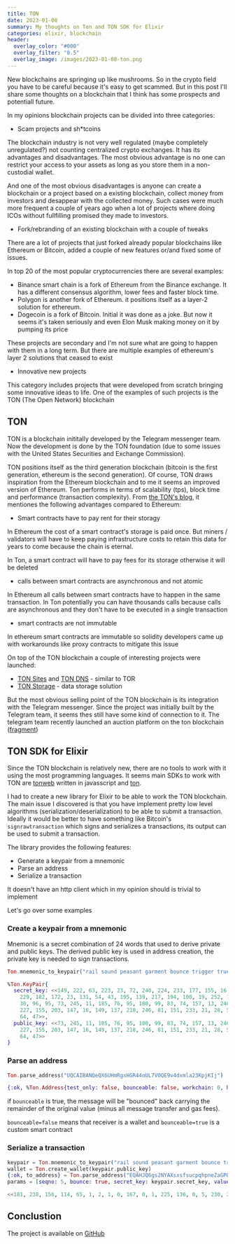 ```yaml
---
title: TON
date: 2023-01-08
summary: My thoughts on Ton and TON SDK for Elixir
categories: elixir, blockchain
header:
  overlay_color: "#000"
  overlay_filter: "0.5"
  overlay_image: /images/2023-01-08-ton.png
---
```


New blockchains are springing up like mushrooms. So in the crypto field you have to be careful because it's easy to get scammed. But in this post I'll share some thoughts on a blockchain that I think has some prospects and potentiall future.

In my opinions blockchain projects can be divided into three categories:

- Scam projects and sh*tcoins

The blockchain industry is not very well regulated (maybe completely unregulated?) not counting centralized crypto exchanges. It has its advantages and disadvantages. The most obvious advantage is no one can restrict your access to your assets as long as you store them in a non-custodial wallet.

And one of the most obvious disadvantages is anyone can create a blockchain or a project based on a existing blockchain, collect money from investors and desappear with the collected money. Such cases were much more frequent a couple of years ago when a lot of projects where doing ICOs without fullfilling promised they made to investors.

- Fork/rebranding of an existing blockchain with a couple of tweaks

There are a lot of projects that just forked already popular blockchains like Ethereum or Bitcoin, added a couple of new features or/and fixed some of issues.

In top 20 of the most popular cryptocurrencies there are several examples:

  - Binance smart chain is a fork of Ethereum from the Binance exchange. It has a different consensus algorithm, lower fees and faster block time.
  - Polygon is another fork of Ethereum. it positions itself as a layer-2 solution for ethereum.
  - Dogecoin is a fork of Bitcoin. Initial it was done as a joke. But now it seems it's taken seriously and even Elon Musk making money on it by pumping its price

These projects are secondary and I'm not sure what are going to happen with them in a long term. But there are multiple examples of ethereum's layer 2 solutions that ceased to exist

- Innovative new projects

This category includes projects that were developed from scratch bringing some innovative ideas to life. One of the examples of such projects is the TON (The Open Network) blockchain

## TON

TON is a blockchain inititally developed by the Telegram messenger team. Now the development is done by the TON foundation (due to some issues with the United States Securities and Exchange Commission).

TON positions itself as the third generation blockchain (bitcoin is the first generation, ethereum is the second generation). Of course, TON draws inspiration from the Ethereum blockchain and to me it seems an improved version of Ethereum. Ton performs in terms of scalability (tps), block time and performance (transaction complexity). From [the TON's blog](https://blog.ton.org/six-unique-aspects-of-ton-blockchain-that-will-surprise-solidity-developers), it mentiones the following advantages compared to Ethereum:

- Smart contracts have to pay rent for their storagy

 In Ethereum the cost of a smart contract's storage is paid once. But miners / validators will have to keep paying infrastructure costs to retain this data for years to come because the chain is eternal.

 In Ton, a smart contract will have to pay fees for its storage otherwise it will be deleted

- calls between smart contracts are asynchronous and not atomic

 In Ethereum all calls between smart contracts have to happen in the same transaction. In Ton potentially you can have thousands calls because calls are asynchronous and they don't have to be executed in a single transaction

- smart contracts are not immutable

 In ethereum smart contracts are immutable so solidity developers came up with workarounds like proxy contracts to mitigate this issue


On top of the TON blockchain a couple of interesting projects were launched:

- [TON Sites](https://ton.org/docs/learn/services/sites-www-proxy) and [TON DNS](https://dns.ton.org/about.html) - similar to TOR
- [TON Storage](https://telegra.ph/TON-Storage-12-28) - data storage solution

But the most obvious selling point of the TON blockchain is its integration with the Telegram messenger. Since the project was initially built by the Telegram team, it seems thes still have some kind of connection to it. The telegram team recently launched an auction platform on the ton blockchain ([fragment](https://fragment.com/))

## TON SDK for Elixir

Since the TON blockchain is relatively new, there are no tools to work with it using the most programming languages. It seems main SDKs to work with TON are [tonweb](https://github.com/toncenter/tonweb/) written in javasscript and [ton](https://github.com/ton-community/ton/).

I had to create a new library for Elixir to be able to work the TON blockchain. The main issue I discovered is that you have implement pretty low level algorithms (serialization/deserialization) to be able to submit a transaction. Ideally it would be better to have something like Bitcoin's `signrawtransaction` which signs and serializes a transactions, its output can be used to submit a transaction.

The library provides the following features:

- Generate a keypair from a mnemonic
- Parse an address
- Serialize a transaction

It doesn't have an http client which in my opinion should is trivial to implement

Let's go over some examples

### Create a keypair from a mnemonic

Mnemonic is a secret combination of 24 words that used to derive private and public keys. The derived public key is used in address creation, the private key is needed to sign transactions.

```elixir
Ton.mnemonic_to_keypair("rail sound peasant garment bounce trigger true abuse arctic gravity ribbon ocean absurd okay blue remove neck cash reflect sleep hen portion gossip arrow")

%Ton.KeyPair{
  secret_key: <<149, 222, 63, 223, 23, 72, 240, 224, 233, 177, 155, 16, 101,
    229, 182, 172, 23, 131, 54, 43, 195, 139, 217, 194, 100, 19, 252, 105, 68,
    30, 96, 95, 73, 245, 11, 185, 76, 95, 180, 99, 83, 74, 157, 13, 240, 216,
    227, 155, 203, 147, 16, 149, 137, 218, 246, 81, 151, 233, 21, 28, 55, 119,
    64, 47>>,
  public_key: <<73, 245, 11, 185, 76, 95, 180, 99, 83, 74, 157, 13, 240, 216,
    227, 155, 203, 147, 16, 149, 137, 218, 246, 81, 151, 233, 21, 28, 55, 119,
    64, 47>>
}
```

### Parse an address

```elixir
Ton.parse_address("UQCAIBANQeQX6UHmRgxHGR44oUL7VOQE9v4dxmla23KpjKIj")

{:ok, %Ton.Address{test_only: false, bounceable: false, workchain: 0, hash: <<128, 32, 16, 13, 65, 228, 23, 233, 65, 230, 70, 12, 71, 25, 30, 56, 161, 66, 251, 84, 228, 4, 246, 254, 29, 198, 105, 90, 219, 114, 169, 140>>}}

```

if `bounceable` is true, the message will be "bounced" back carrying the remainder of the original value (minus all message transfer and gas fees).

`bounceable=false` means that receiver is a wallet and `bounceable=true` is a custom smart contract

### Serialize a transaction

```elixir
keypair = Ton.mnemonic_to_keypair("rail sound peasant garment bounce trigger true abuse arctic gravity ribbon ocean absurd okay blue remove neck cash reflect sleep hen portion gossip arrow")
wallet = Ton.create_wallet(keypair.public_key)
{:ok, to_address} = Ton.parse_address("EQAHJQ6gs2NYAXsxsfsucpqhpneZaGP0qCdu9lCEzysMGzst")
params = [seqno: 5, bounce: true, secret_key: keypair.secret_key, value: 1, to_address: to_address, timeout: 60]

<<181, 238, 156, 114, 65, 1, 2, 1, 0, 167, 0, 1, 225, 136, 0, 5, 230, 220, 65, 102, 30, 28, 201, _tail::binary>> = Ton.create_transfer_boc(wallet, params)

```

## Conclustion

The project is available on [GitHub](https://github.com/ayrat555/ton)
